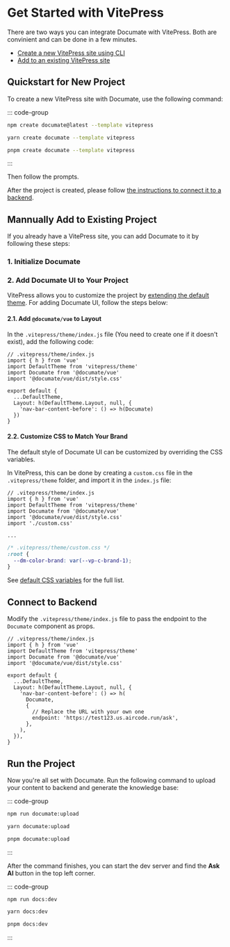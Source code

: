 # Get Started with VitePress

There are two ways you can integrate Documate with VitePress. Both are convinient and can be done in a few minutes.

- [Create a new VitePress site using CLI](#quickstart-for-new-project)
- [Add to an existing VitePress site](#mannually-add-to-existing-project)

## Quickstart for New Project

To create a new VitePress site with Documate, use the following command:

::: code-group

```bash [npm]
npm create documate@latest --template vitepress
```

```bash [yarn]
yarn create documate --template vitepress
```

```bash [pnpm]
pnpm create documate --template vitepress
```

:::

Then follow the prompts.

After the project is created, please follow [the instructions to connect it to a backend](#connect-to-backend).

## Mannually Add to Existing Project

If you already have a VitePress site, you can add Documate to it by following these steps:

### 1. Initialize Documate

<!--@include: ./_partials/_initialize-vue.md-->

### 2. Add Documate UI to Your Project

VitePress allows you to customize the project by [extending the default theme](https://vitepress.dev/guide/extending-default-theme). For adding Documate UI, follow the steps below:

#### 2.1. Add `@documate/vue` to Layout

In the `.vitepress/theme/index.js` file (You need to create one if it doesn't exist), add the following code:

```js{4,5,8-10}
// .vitepress/theme/index.js
import { h } from 'vue'
import DefaultTheme from 'vitepress/theme'
import Documate from '@documate/vue'
import '@documate/vue/dist/style.css'

export default {
  ...DefaultTheme,
  Layout: h(DefaultTheme.Layout, null, {
    'nav-bar-content-before': () => h(Documate)
  })
}
```

#### 2.2. Customize CSS to Match Your Brand

The default style of Documate UI can be customized by overriding the CSS variables.

In VitePress, this can be done by creating a `custom.css` file in the `.vitepress/theme` folder, and import it in the `index.js` file:

```js{6}
// .vitepress/theme/index.js
import { h } from 'vue'
import DefaultTheme from 'vitepress/theme'
import Documate from '@documate/vue'
import '@documate/vue/dist/style.css'
import './custom.css'

...
```

```css
/* .vitepress/theme/custom.css */
:root {
  --dm-color-brand: var(--vp-c-brand-1);
}
```

See [default CSS variables](/) for the full list.

## Connect to Backend

<!--@include: ./_partials/_connect-backend.md-->

Modify the `.vitepress/theme/index.js` file to pass the endpoint to the `Documate` component as props.

```js{12-15}
// .vitepress/theme/index.js
import { h } from 'vue'
import DefaultTheme from 'vitepress/theme'
import Documate from '@documate/vue'
import '@documate/vue/dist/style.css'

export default {
  ...DefaultTheme,
  Layout: h(DefaultTheme.Layout, null, {
    'nav-bar-content-before': () => h(
      Documate,
      {
        // Replace the URL with your own one
        endpoint: 'https://test123.us.aircode.run/ask',
      },
    ),
  }),
}
```

## Run the Project

Now you're all set with Documate. Run the following command to upload your content to backend and generate the knowledge base:

::: code-group

```bash [npm]
npm run documate:upload
```

```bash [yarn]
yarn documate:upload
```

```bash [pnpm]
pnpm documate:upload
```

:::

After the command finishes, you can start the dev server and find the __Ask AI__ button in the top left corner.

::: code-group

```bash [npm]
npm run docs:dev
```

```bash [yarn]
yarn docs:dev
```

```bash [pnpm]
pnpm docs:dev
```

:::
